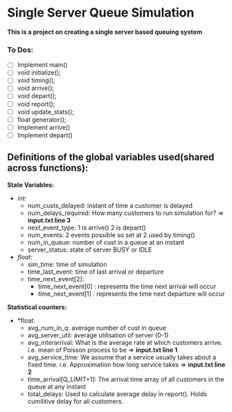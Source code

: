 # Single Server Queue Simulation 
**This is a project on creating a single server based queuing system**

### To Dos:
- [ ] Implement main()
- [ ] void initialize();
- [ ] void timing();
- [ ] void arrive();
- [ ] void depart();
- [ ] void report();
- [ ] void update_stats();
- [ ] float generator();
- [ ] Implement arrive()
- [ ] Implement depart()

## Definitions of the global variables used(shared across functions):
**State Variables:**		
- *int:*
  - num_custs_delayed: instant of time a customer is delayed
  - num_delays_required: How many customers to run simulation for?  => **input.txt line 3**
  - next_event_type: 1 is arrive() 2 is depart() 
  - num_events: 2 events possible so set at 2 used by timing()
  - num_in_queue: number of cust in a queue at an instant
  - server_status: state of server BUSY or IDLE
- *float:*
  - sim_time: time of simulation
  - time_last_event: time of last arrival or departure
  - time_next_event[2]: 
    - time_next_event[0] : represents the time next arrival will occur
    - time_next_event[1] : represents the time next departure will occur 

**Statistical counters:**
- *float:
  - avg_num_in_q: average number of cust in queue 
  - avg_server_util: average utilisation of server (0-1)
  - avg_interarrival: What is the average rate at which customers arrive. i.e. mean of Poisson process to be => **input.txt line 1**
  - avg_service_time: We assume that a service usually takes about a fixed time. i.e. Approximation how long service takes => **input.txt line 2**
  - time_arrival[Q_LIMIT+1]: The arrival time array of all customers in the queue at any instant
  - total_delays: Used to calculate average delay in report(). Holds cumilitive delay for all customers.